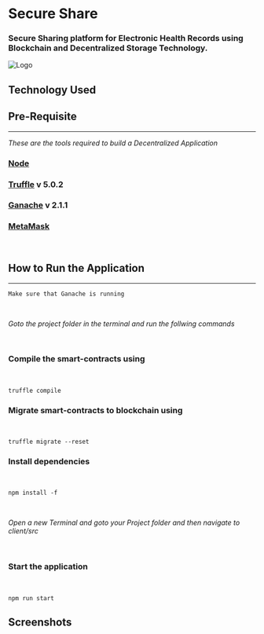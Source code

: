 # Secure Share

### Secure Sharing platform for Electronic Health Records using Blockchain and Decentralized Storage Technology.


![Logo](https://github.com/praveenhonavar/Secure-Share/blob/new-b/client/public/assets/logo-homepage.png)

## Technology Used



## Pre-Requisite
<hr>

 *These are the tools required to build a Decentralized Application*


### [Node](https://nodejs.org/en/download/)

### [Truffle](https://www.trufflesuite.com/truffle) v 5.0.2

### [Ganache](https://www.trufflesuite.com/ganache) v 2.1.1

### [MetaMask](https://blog.wetrust.io/how-to-install-and-use-metamask-7210720ca047)

<br>

## How to Run the Application
<hr>

```
Make sure that Ganache is running
```

<br>

*Goto the project folder in the terminal and run the follwing commands*

<br>


### Compile the smart-contracts using
<br>

```
truffle compile
```

### Migrate smart-contracts to blockchain using
<br>

```
truffle migrate --reset
```

### Install dependencies
<br>

```
npm install -f
```

<br>

*Open a new Terminal and goto your Project folder and then navigate to client/src*

<br>

### Start the application
<br>

```
npm run start
```

## Screenshots















